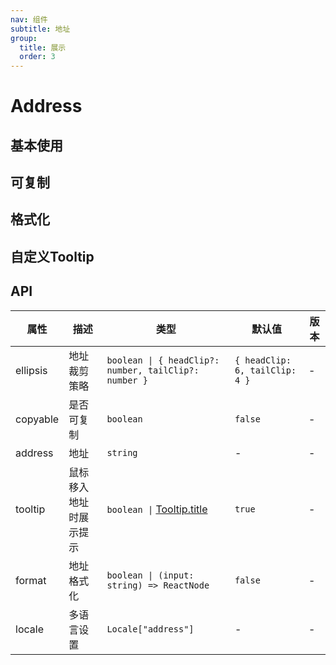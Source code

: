 ```yaml
---
nav: 组件
subtitle: 地址
group:
  title: 展示
  order: 3
---
```


# Address

## 基本使用

<code src="./demos/basic.tsx"></code>

## 可复制

<code src="./demos/copyable.tsx"></code>

## 格式化

<code src="./demos/format.tsx"></code>

## 自定义Tooltip

<code src="./demos/customTooltip.tsx"></code>

## API

| 属性 | 描述 | 类型 | 默认值 | 版本 |
| --- | --- | --- | --- | --- |
| ellipsis | 地址裁剪策略 | `boolean \| { headClip?: number, tailClip?: number }` | `{ headClip: 6, tailClip: 4 }` | - |
| copyable | 是否可复制 | `boolean` | `false` | - |
| address | 地址 | `string` | - | - |
| tooltip | 鼠标移入地址时展示提示 | `boolean \|` [Tooltip.title](https://ant.design/components/tooltip-cn#api) | `true ` | - |
| format | 地址格式化 | `boolean \| (input: string) => ReactNode` | `false` | - |
| locale | 多语言设置 | `Locale["address"]` | - | - |
